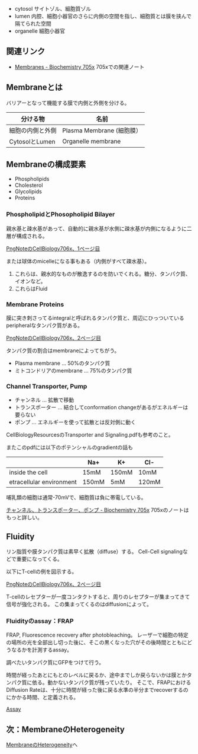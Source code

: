 - cytosol サイトゾル、細胞質ゾル
- lumen 内腔、細胞小器官のさらに内側の空間を指し、細胞質とは膜を挟んで隔てられた空間
- organelle 細胞小器官

## 関連リンク

- [Membranes - Biochemistry 705x](https://karino2.github.io/Biochemistry705x/Membranes) 705xでの関連ノート

## Membraneとは

バリアーとなって機能する膜で内側と外側を分ける。

| 分ける物 | 名前 |
| ---- | ---- |
| 細胞の内側と外側 | Plasma Membrane (細胞膜） |
| CytosolとLumen | Organelle membrane |


## Membraneの構成要素

- Phospholipids
- Cholesterol
- Glycolipids
- Proteins

### PhospholipidとPhosopholipid Bilayer

親水基と疎水基があって、自動的に親水基が水側に疎水基が内側になるように二層が構成される。

[PngNoteのCellBiology706x、1ページ目](https://karino2.github.io/ImageGallery/CellBiology706x.html#lg=1&slide=0)

または球体のmicelleになる事もある（内側がすべて疎水基）。

1. これらは、親水的なものが散逸するのを防いでくれる。糖分、タンパク質、イオンなど。
2. これらはFluid 

### Membrane Proteins

膜に突き刺さってるintegralと呼ばれるタンパク質と、周辺にひっついているperipheralなタンパク質がある。

[PngNoteのCellBiology706x、2ページ目](https://karino2.github.io/ImageGallery/CellBiology706x.html#lg=1&slide=1)

タンパク質の割合はmembraneによってちがう。

- Plasma membrane ... 50%のタンパク質
- ミトコンドリアのmembrane ... 75%のタンパク質

### Channel Transporter, Pump

- チャンネル ... 拡散で移動
- トランスポーター ... 結合してconformation changeがあるがエネルギーは要らない
- ポンプ ... エネルギーを使って拡散とは反対側に動く

CellBiologyResourcesのTransporter and Signaling.pdfも参考のこと。

またこのpdfには以下のポテンシャルのgradientの話も

|  | Na+ | K+ | Cl- |
| ---- | ---- | ---- | ---- |
| inside the cell | 15mM | 150mM | 10mM |
| etracellular environment | 150mM | 5mM | 120mM |

哺乳類の細胞は通常-70mVで、細胞質は負に帯電している。

[チャンネル、トランスポーター、ポンプ - Biochemistry 705x](https://karino2.github.io/Biochemistry705x/%E3%83%81%E3%83%A3%E3%83%B3%E3%83%8D%E3%83%AB%E3%80%81%E3%83%88%E3%83%A9%E3%83%B3%E3%82%B9%E3%83%9D%E3%83%BC%E3%82%BF%E3%83%BC%E3%80%81%E3%83%9D%E3%83%B3%E3%83%97) 705xのノートはもっと詳しい。

## Fluidity

リン脂質や膜タンパク質は素早く拡散（diffuse）する。
Cell-Cell signalingなどで重要になってくる。

以下にT-cellの例を図示する。

[PngNoteのCellBiology706x、2ページ目](https://karino2.github.io/ImageGallery/CellBiology706x.html#lg=1&slide=1)

T-cellのレセプターが一度コンタクトすると、周りのレセプターが集まってきて信号が強化される。
この集まってくるのはdiffusionによって。

### Fluidityのassay：FRAP

FRAP, Fluorescence recovery after photobleaching。
レーザーで細胞の特定の場所の光を全部出し切った後に、そこの黒くなった穴がその後時間とともにどうなるかを計測するassay。

調べたいタンパク質にGFPをつけて行う。

時間が経ったあとにもとのレベルに戻るか、途中までしか戻らないかは膜とかタンパク質に依る。動かないタンパク質が残っていたり。
そこで、FRAPにおけるDiffusion Rateは、十分に時間が経った後に戻る水準の半分までrecoverするのにかかる時間、と定義される。

[Assay](Assay.md)

## 次：MembraneのHeterogeneity

[MembraneのHeterogeneity](MembraneのHeterogeneity.md)へ
